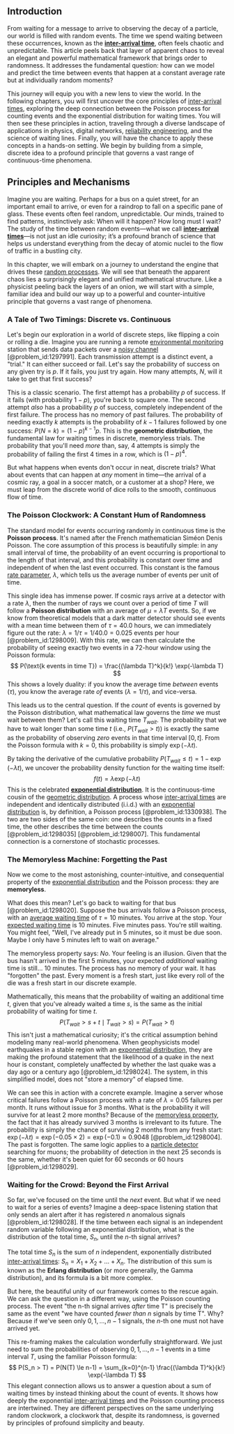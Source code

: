 ## Introduction
From waiting for a message to arrive to observing the decay of a particle, our world is filled with random events. The time we spend waiting between these occurrences, known as the **[inter-arrival time](@article_id:271390)**, often feels chaotic and unpredictable. This article peels back that layer of apparent chaos to reveal an elegant and powerful mathematical framework that brings order to randomness. It addresses the fundamental question: how can we model and predict the time between events that happen at a constant average rate but at individually random moments?

This journey will equip you with a new lens to view the world. In the following chapters, you will first uncover the core principles of [inter-arrival times](@article_id:198603), exploring the deep connection between the Poisson process for counting events and the exponential distribution for waiting times. You will then see these principles in action, traveling through a diverse landscape of applications in physics, digital networks, [reliability engineering](@article_id:270817), and the science of waiting lines. Finally, you will have the chance to apply these concepts in a hands-on setting. We begin by building from a simple, discrete idea to a profound principle that governs a vast range of continuous-time phenomena.

## Principles and Mechanisms

Imagine you are waiting. Perhaps for a bus on a quiet street, for an important email to arrive, or even for a raindrop to fall on a specific pane of glass. These events often feel random, unpredictable. Our minds, trained to find patterns, instinctively ask: When will it happen? How long must I wait? The study of the time between random events—what we call **[inter-arrival times](@article_id:198603)**—is not just an idle curiosity; it’s a profound branch of science that helps us understand everything from the decay of atomic nuclei to the flow of traffic in a bustling city.

In this chapter, we will embark on a journey to understand the engine that drives these [random processes](@article_id:267993). We will see that beneath the apparent chaos lies a surprisingly elegant and unified mathematical structure. Like a physicist peeling back the layers of an onion, we will start with a simple, familiar idea and build our way up to a powerful and counter-intuitive principle that governs a vast range of phenomena.

### A Tale of Two Timings: Discrete vs. Continuous

Let's begin our exploration in a world of discrete steps, like flipping a coin or rolling a die. Imagine you are running a remote [environmental monitoring](@article_id:196006) station that sends data packets over a [noisy channel](@article_id:261699) [@problem_id:1297991]. Each transmission attempt is a distinct event, a "trial." It can either succeed or fail. Let's say the probability of success on any given try is $p$. If it fails, you just try again. How many attempts, $N$, will it take to get that first success?

This is a classic scenario. The first attempt has a probability $p$ of success. If it fails (with probability $1-p$), you're back to square one. The second attempt *also* has a probability $p$ of success, completely independent of the first failure. The process has no memory of past failures. The probability of needing exactly $k$ attempts is the probability of $k-1$ failures followed by one success: $P(N=k) = (1-p)^{k-1}p$. This is the **geometric distribution**, the fundamental law for waiting times in discrete, memoryless trials. The probability that you'll need *more* than, say, 4 attempts is simply the probability of failing the first 4 times in a row, which is $(1-p)^4$.

But what happens when events don't occur in neat, discrete trials? What about events that can happen at *any* moment in time—the arrival of a cosmic ray, a goal in a soccer match, or a customer at a shop? Here, we must leap from the discrete world of dice rolls to the smooth, continuous flow of time.

### The Poisson Clockwork: A Constant Hum of Randomness

The standard model for events occurring randomly in continuous time is the **Poisson process**. It's named after the French mathematician Siméon Denis Poisson. The core assumption of this process is beautifully simple: in any small interval of time, the probability of an event occurring is proportional to the length of that interval, and this probability is constant over time and independent of when the last event occurred. This constant is the famous [rate parameter](@article_id:264979), $\lambda$, which tells us the average number of events per unit of time.

This single idea has immense power. If cosmic rays arrive at a detector with a rate $\lambda$, then the number of rays we count over a period of time $T$ will follow a **Poisson distribution** with an average of $\mu = \lambda T$ events. So, if we know from theoretical models that a dark matter detector should see events with a mean time between them of $\tau = 40.0$ hours, we can immediately figure out the rate: $\lambda = 1/\tau = 1/40.0 = 0.025$ events per hour [@problem_id:1298009]. With this rate, we can then calculate the probability of seeing exactly two events in a 72-hour window using the Poisson formula:
$$ P(\text{k events in time T}) = \frac{(\lambda T)^k}{k!} \exp(-\lambda T) $$
This shows a lovely duality: if you know the average time *between* events ($\tau$), you know the average rate *of* events ($\lambda=1/\tau$), and vice-versa.

This leads us to the central question. If the *count* of events is governed by the Poisson distribution, what mathematical law governs the *time* we must wait between them? Let's call this waiting time $T_{wait}$. The probability that we have to wait longer than some time $t$ (i.e., $P(T_{wait} > t)$) is exactly the same as the probability of observing *zero* events in that time interval $[0, t]$. From the Poisson formula with $k=0$, this probability is simply $\exp(-\lambda t)$.

By taking the derivative of the cumulative probability $P(T_{wait} \le t) = 1 - \exp(-\lambda t)$, we uncover the probability density function for the waiting time itself:
$$ f(t) = \lambda \exp(-\lambda t) $$
This is the celebrated **[exponential distribution](@article_id:273400)**. It is the continuous-time cousin of the [geometric distribution](@article_id:153877). A process whose [inter-arrival times](@article_id:198603) are independent and identically distributed (i.i.d.) with an [exponential distribution](@article_id:273400) is, by definition, a Poisson process [@problem_id:1330938]. The two are two sides of the same coin: one describes the counts in a fixed time, the other describes the time between the counts [@problem_id:1298035] [@problem_id:1298007]. This fundamental connection is a cornerstone of stochastic processes.

### The Memoryless Machine: Forgetting the Past

Now we come to the most astonishing, counter-intuitive, and consequential property of the [exponential distribution](@article_id:273400) and the Poisson process: they are **memoryless**.

What does this mean? Let's go back to waiting for that bus [@problem_id:1298020]. Suppose the bus arrivals follow a Poisson process, with an [average waiting time](@article_id:274933) of $\tau = 10$ minutes. You arrive at the stop. Your [expected waiting time](@article_id:273755) is 10 minutes. Five minutes pass. You're still waiting. You might feel, "Well, I've already put in 5 minutes, so it must be due soon. Maybe I only have 5 minutes left to wait on average."

The memoryless property says: *No*. Your feeling is an illusion. Given that the bus hasn't arrived in the first 5 minutes, your expected *additional* waiting time is still... 10 minutes. The process has no memory of your wait. It has "forgotten" the past. Every moment is a fresh start, just like every roll of the die was a fresh start in our discrete example.

Mathematically, this means that the probability of waiting an additional time $t$, given that you've already waited a time $s$, is the same as the initial probability of waiting for time $t$.
$$ P(T_{wait} > s+t \mid T_{wait} > s) = P(T_{wait} > t) $$
This isn't just a mathematical curiosity; it's the critical assumption behind modeling many real-world phenomena. When geophysicists model earthquakes in a stable region with an [exponential distribution](@article_id:273400), they are making the profound statement that the likelihood of a quake in the next hour is constant, completely unaffected by whether the last quake was a day ago or a century ago [@problem_id:1298024]. The system, in this simplified model, does not "store a memory" of elapsed time.

We can see this in action with a concrete example. Imagine a server whose critical failures follow a Poisson process with a rate of $\lambda = 0.05$ failures per month. It runs without issue for 3 months. What is the probability it will survive for at least 2 more months? Because of the [memoryless property](@article_id:267355), the fact that it has already survived 3 months is irrelevant to its future. The probability is simply the chance of surviving 2 months from any fresh start: $\exp(-\lambda t) = \exp(-0.05 \times 2) = \exp(-0.1) \approx 0.9048$ [@problem_id:1298004]. The past is forgotten. The same logic applies to a [particle detector](@article_id:264727) searching for muons; the probability of detection in the next 25 seconds is the same, whether it's been quiet for 60 seconds or 60 hours [@problem_id:1298029].

### Waiting for the Crowd: Beyond the First Arrival

So far, we've focused on the time until the *next* event. But what if we need to wait for a series of events? Imagine a deep-space listening station that only sends an alert after it has registered $n$ anomalous signals [@problem_id:1298028]. If the time between each signal is an independent random variable following an exponential distribution, what is the distribution of the total time, $S_n$, until the $n$-th signal arrives?

The total time $S_n$ is the sum of $n$ independent, exponentially distributed [inter-arrival times](@article_id:198603): $S_n = X_1 + X_2 + \dots + X_n$. The distribution of this sum is known as the **Erlang distribution** (or more generally, the Gamma distribution), and its formula is a bit more complex.

But here, the beautiful unity of our framework comes to the rescue again. We can ask the question in a different way, using the Poisson counting process. The event "the n-th signal arrives *after* time T" is precisely the same as the event "we have counted *fewer than n* signals by time T". Why? Because if we've seen only $0, 1, \dots, n-1$ signals, the $n$-th one must not have arrived yet.

This re-framing makes the calculation wonderfully straightforward. We just need to sum the probabilities of observing $0, 1, \dots, n-1$ events in a time interval $T$, using the familiar Poisson formula:
$$ P(S_n > T) = P(N(T) \le n-1) = \sum_{k=0}^{n-1} \frac{(\lambda T)^k}{k!} \exp(-\lambda T) $$
This elegant connection allows us to answer a question about a sum of waiting times by instead thinking about the count of events. It shows how deeply the exponential [inter-arrival times](@article_id:198603) and the Poisson counting process are intertwined. They are different perspectives on the same underlying random clockwork, a clockwork that, despite its randomness, is governed by principles of profound simplicity and beauty.